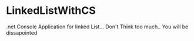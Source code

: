 # LinkedListWithCS
.net Console Application for linked List... Don't Think too much.. You will be dissapointed
